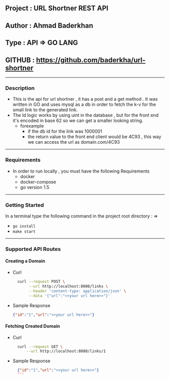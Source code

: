 ## Project : URL Shortner REST API
## Author  : Ahmad Baderkhan
## Type    : API => GO LANG 
## GITHUB  : https://github.com/baderkha/url-shortner
---

### Description

- This is the api for url shortner , it has a post and a get method . 
  It was written in GO and uses mysql as a db in order to fetch the k-v for the small link to the generated link.
- The Id logic works by using uint in the database , but for the front end it's encoded in base 62 so we can get a smaller looking string. 
   - forexample
      - if the db id for the link was 1000001
      - the return value to the front end client would be 4C93 , this way we can access the url as domain.com/4C93 

---

### Requirements 

- In order to run locally , you must have the following Requirements
  - docker
  - docker-compose
  - go version 1.5
---

### Getting Started
In a terminal type the following command in the project root directory : =>

- ```go install```
- ```make start```

---

### Supported API Routes


#### Creating a Domain 
- Curl

    ``` bash 
      curl --request POST \
           --url http://localhost:8080/links \
           --header 'content-type: application/json' \
           --data '{"url":"<<your url here>>"}' 
    ```
 
- Sample Response

    ```json 
    {"id":"1","url":"<<your url here>>"}
    ```

#### Fetching Created Domain 
- Curl

    ```bash
      curl --request GET \
          --url http://localhost:8080/links/1
    ```

- Sample Response 

    ```json 
      {"id":"1","url":"<<your url here>>"}
      ```
